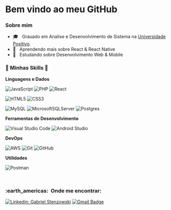 
<h1>Bem vindo ao meu GitHub</h1>


[](https://komarev.com/ghpvc/?username=VanessaSwerts&color=006bed)

<h3> Sobre mim </h3>

- 🎓 &nbsp; Grauado em Analise e Desenvolvimento de Sistema na <a href="https://www.up.edu.br/">Universidade Positivo</a>.
- 🔭 &nbsp; Aprendendo mais sobre React & React Native
- 💬 &nbsp; Estudando sobre Desenvolvimento Web & Mobile

<h3> 🧠 Minhas Skills 🧠 </h3>

**Linguagens e Dados**
  <br/>

  
  ![JavaScript](https://img.shields.io/badge/javascript-%23323330.svg?style=for-the-badge&logo=javascript&logoColor=%23F7DF1E)
  ![PHP](https://img.shields.io/badge/php-%23777BB4.svg?style=for-the-badge&logo=php&logoColor=white)
  ![React](https://img.shields.io/badge/-ReactJs-61DAFB?logo=react&logoColor=white&style=for-the-badge)

  ![HTML5](https://img.shields.io/badge/html5-%23E34F26.svg?style=for-the-badge&logo=html5&logoColor=white)
  ![CSS3](https://img.shields.io/badge/css3-%231572B6.svg?style=for-the-badge&logo=css3&logoColor=white)

  ![MySQL](https://img.shields.io/badge/mysql-%2300f.svg?style=for-the-badge&logo=mysql&logoColor=white)
  ![MicrosoftSQLServer](https://img.shields.io/badge/Microsoft%20SQL%20Sever-CC2927?style=for-the-badge&logo=microsoft%20sql%20server&logoColor=white)
  ![Postgres](https://img.shields.io/badge/postgres-%23316192.svg?style=for-the-badge&logo=postgresql&logoColor=white)

  **Ferramentas de Desenvolvimento**

  ![Visual Studio Code](https://img.shields.io/badge/Visual%20Studio%20Code-0078d7.svg?style=for-the-badge&logo=visual-studio-code&logoColor=white)
  ![Android Studio](https://img.shields.io/badge/Android%20Studio-3DDC84.svg?style=for-the-badge&logo=android-studio&logoColor=white)


**DevOps**

  ![AWS](https://img.shields.io/badge/AWS-%23FF9900.svg?style=for-the-badge&logo=amazon-aws&logoColor=white)
  ![Git](https://img.shields.io/badge/git-%23F05033.svg?style=for-the-badge&logo=git&logoColor=white)
  ![GitHub](https://img.shields.io/badge/github-%23121011.svg?style=for-the-badge&logo=github&logoColor=white)



**Utilidades**

  ![Postman](https://img.shields.io/badge/Postman-FF6C37?style=for-the-badge&logo=postman&logoColor=white)

<br/>


<h3> :earth_americas: &nbsp;Onde me encontrar: </h3> 



[![Linkedin: Gabriel Stenzowski](https://img.shields.io/badge/-GABRIEL-blue?style=flat-square&logo=Linkedin&logoColor=white&link=https://https://www.linkedin.com/in/gabrielstenzowski/)](https://www.linkedin.com/in/gabrielstenzowski/)
[![Gmail Badge](https://img.shields.io/badge/-gabriel.stenzowskicav@gmail.com-006bed?style=flat-square&logo=Gmail&logoColor=white&link=mailto:gabriel.stenzowskicav@gmail.com)](mailto:gabriel.stenzowskicav@gmail.com)
